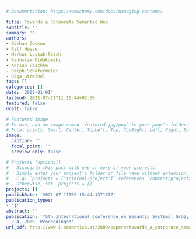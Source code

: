 ```yaml
---
# Documentation: https://wowchemy.com/docs/managing-content/

title: Towards a Corporate Semantic Web
subtitle: ''
summary: ''
authors:
- Gökhan Coskun
- Ralf Heese
- Markus Luczak-Rösch
- Radoslaw Oldakowski
- Adrian Paschke
- Ralph Schäfermeier
- Olga Streibel
tags: []
categories: []
date: '2009-01-01'
lastmod: 2021-07-11T11:15:44+02:00
featured: false
draft: false

# Featured image
# To use, add an image named `featured.jpg/png` to your page's folder.
# Focal points: Smart, Center, TopLeft, Top, TopRight, Left, Right, BottomLeft, Bottom, BottomRight.
image:
  caption: ''
  focal_point: ''
  preview_only: false

# Projects (optional).
#   Associate this post with one or more of your projects.
#   Simply enter your project's folder or file name without extension.
#   E.g. `projects = ["internal-project"]` references `content/project/deep-learning/index.md`.
#   Otherwise, set `projects = []`.
projects: []
publishDate: '2021-07-11T09:15:44.137187Z'
publication_types:
- '1'
abstract: ''
publication: '*5th International Conference on Semantic Systems, Graz, Austria, September
  2-4, 2009. Proceedings*'
url_pdf: http://www.i-semantics.at/2009/papers/towards_a_corporate_semantic_web.pdf
---
```

